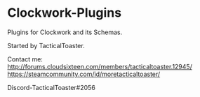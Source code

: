 # Clockwork-Plugins
Plugins for Clockwork and its Schemas.

Started by TacticalToaster.

Contact me:
http://forums.cloudsixteen.com/members/tacticaltoaster.12945/
https://steamcommunity.com/id/moretacticaltoaster/

Discord-TacticalToaster#2056
